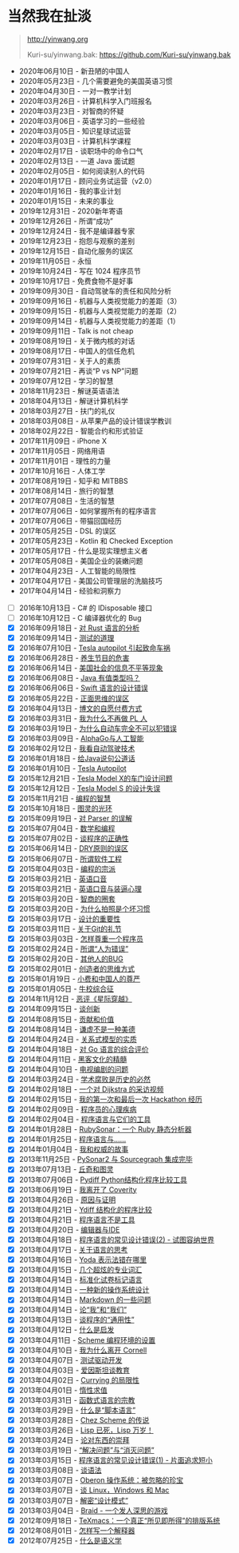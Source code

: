 # 当然我在扯淡

> <http://yinwang.org>
>
> Kuri-su/yinwang.bak: <https://github.com/Kuri-su/yinwang.bak>

- 2020年06月10日 - 新丑陋的中国人
- 2020年05月23日 - 几个需要避免的美国英语习惯
- 2020年04月30日 - 一对一教学计划
- 2020年03月26日 - 计算机科学入门班报名
- 2020年03月23日 - 对智商的怀疑
- 2020年03月06日 - 英语学习的一些经验
- 2020年03月05日 - 知识星球试运营
- 2020年03月03日 - 计算机科学课程
- 2020年02月17日 - 谈职场中的命令口气
- 2020年02月13日 - 一道 Java 面试题
- 2020年02月05日 - 如何阅读别人的代码
- 2020年01月17日 - 顾问业务试运营（v2.0）
- 2020年01月16日 - 我的事业计划
- 2020年01月15日 - 未来的事业
- 2019年12月31日 - 2020新年寄语
- 2019年12月26日 - 所谓“成功”
- 2019年12月24日 - 我不是编译器专家
- 2019年12月23日 - 抱怨与观察的差别
- 2019年12月15日 - 自动化服务的误区
- 2019年11月05日 - 永恒
- 2019年10月24日 - 写在 1024 程序员节
- 2019年10月17日 - 免费食物不是好事
- 2019年09月30日 - 自动驾驶车的责任和风险分析
- 2019年09月16日 - 机器与人类视觉能力的差距（3）
- 2019年09月15日 - 机器与人类视觉能力的差距（2）
- 2019年09月14日 - 机器与人类视觉能力的差距（1）
- 2019年09月11日 - Talk is not cheap
- 2019年08月19日 - 关于微内核的对话
- 2019年08月17日 - 中国人的信任危机
- 2019年07月31日 - 关于人的素质
- 2019年07月21日 - 再谈“P vs NP”问题
- 2019年07月12日 - 学习的智慧
- 2018年11月23日 - 解谜英语语法
- 2018年04月13日 - 解谜计算机科学
- 2018年03月27日 - 扶门的礼仪
- 2018年03月08日 - 从苹果产品的设计错误学教训
- 2018年02月22日 - 智能合约和形式验证
- 2017年11月09日 - iPhone X
- 2017年11月05日 - 网络用语
- 2017年11月01日 - 理性的力量
- 2017年10月16日 - 人体工学
- 2017年08月19日 - 知乎和 MITBBS
- 2017年08月14日 - 旅行的智慧
- 2017年07月08日 - 生活的智慧
- 2017年07月06日 - 如何掌握所有的程序语言
- 2017年07月06日 - 带猫回国经历
- 2017年05月25日 - DSL 的误区
- 2017年05月23日 - Kotlin 和 Checked Exception
- 2017年05月17日 - 什么是现实理想主义者
- 2017年05月08日 - 美国企业的装嫩问题
- 2017年04月23日 - 人工智能的局限性
- 2017年04月17日 - 美国公司管理层的洗脑技巧
- 2017年04月14日 - 经验和洞察力
- [ ] 2016年10月13日 - C# 的 IDisposable 接口
- [ ] 2016年10月12日 - C 编译器优化的 Bug
- [x] 2016年09月18日 - [对 Rust 语言的分析](http://www.yinwang.org/blog-cn/2016/09/18/rust)
- [x] 2016年09月14日 - [测试的道理](http://www.yinwang.org/blog-cn/2016/09/14/tests)
- [x] 2016年07月10日 - [Tesla autopilot 引起致命车祸](http://www.yinwang.org/blog-cn/2016/07/10/tesla-autopilot-fatal-crash)
- [x] 2016年06月28日 - [养生节目的危害](http://www.yinwang.org/blog-cn/2016/06/28/yangsheng)
- [x] 2016年06月14日 - [美国社会的信息不平等现象](https://github.com/Kuri-su/yinwang.bak/blob/master/articles/%E7%BE%8E%E5%9B%BD%E7%A4%BE%E4%BC%9A%E7%9A%84%E4%BF%A1%E6%81%AF%E4%B8%8D%E5%B9%B3%E7%AD%89%E7%8E%B0%E8%B1%A1.md)
- [x] 2016年06月08日 - [Java 有值类型吗？](http://www.yinwang.org/blog-cn/2016/06/08/java-value-type)
- [x] 2016年06月06日 - [Swift 语言的设计错误](http://www.yinwang.org/blog-cn/2016/06/06/swift)
- [x] 2016年05月22日 - [正面思维的误区](https://github.com/Kuri-su/yinwang.bak/blob/master/articles/%E6%AD%A3%E9%9D%A2%E6%80%9D%E7%BB%B4%E7%9A%84%E8%AF%AF%E5%8C%BA.md)
- [x] 2016年04月13日 - [博文的自愿付费方式](http://www.yinwang.org/blog-cn/2016/04/13/pay-blog)
- [x] 2016年03月31日 - [我为什么不再做 PL 人](https://github.com/Kuri-su/yinwang.bak/blob/master/articles/%E6%88%91%E4%B8%BA%E4%BB%80%E4%B9%88%E4%B8%8D%E5%86%8D%E5%81%9A%20PL%20%E4%BA%BA.md)
- [x] 2016年03月19日 - [为什么自动车完全不可以犯错误](http://www.yinwang.org/blog-cn/2016/03/19/self-driving-car-liability)
- [x] 2016年03月09日 - [AlphaGo与人工智能](http://www.yinwang.org/blog-cn/2016/03/09/alpha-go)
- [x] 2016年02月12日 - [我看自动驾驶技术](http://www.yinwang.org/blog-cn/2016/02/12/self-driving-car)
- [x] 2016年01月18日 - [给Java说句公道话](http://www.yinwang.org/blog-cn/2016/01/18/java)
- [x] 2016年01月10日 - [Tesla Autopilot](http://www.yinwang.org/blog-cn/2016/01/10/tesla-autopilot)
- [x] 2015年12月21日 - [Tesla Model X的车门设计问题](http://www.yinwang.org/blog-cn/2015/12/21/tesla-model-x)
- [x] 2015年12月12日 - [Tesla Model S 的设计失误](http://www.yinwang.org/blog-cn/2015/12/12/tesla-model-s)
- [x] 2015年11月21日 - [编程的智慧](http://www.yinwang.org/blog-cn/2015/11/21/programming-philosophy)
- [x] 2015年10月18日 - [图灵的光环](http://www.yinwang.org/blog-cn/2015/10/18/turing)
- [x] 2015年09月19日 - [对 Parser 的误解](http://www.yinwang.org/blog-cn/2015/09/19/parser)
- [x] 2015年07月04日 - [数学和编程](http://www.yinwang.org/blog-cn/2015/07/04/math)
- [x] 2015年07月02日 - [谈程序的正确性](http://www.yinwang.org/blog-cn/2015/07/02/program-correctness)
- [x] 2015年06月14日 - [DRY原则的误区](http://www.yinwang.org/blog-cn/2015/06/14/dry-principle)
- [x] 2015年06月07日 - [所谓软件工程](http://www.yinwang.org/blog-cn/2015/06/07/software-engineering)
- [x] 2015年04月03日 - [编程的宗派](http://www.yinwang.org/blog-cn/2015/04/03/paradigms)
- [x] 2015年03月21日 - [英语口音](http://www.yinwang.org/blog-cn/2015/03/21/accent)
- [x] 2015年03月21日 - [英语口音与装逼心理](https://github.com/Kuri-su/yinwang.bak/blob/master/articles/%E8%8B%B1%E8%AF%AD%E5%8F%A3%E9%9F%B3%E4%B8%8E%E8%A3%85%E9%80%BC%E5%BF%83%E7%90%86.md)
- [x] 2015年03月20日 - [智商的圈套](http://www.yinwang.org/blog-cn/2015/03/20/trap-of-intelligence)
- [x] 2015年03月20日 - [为什么拍照是个坏习惯](http://www.yinwang.org/blog-cn/2015/03/20/photograph)
- [X] 2015年03月17日 - [设计的重要性](http://www.yinwang.org/blog-cn/2015/03/17/design)
- [x] 2015年03月11日 - [关于Git的礼节](http://www.yinwang.org/blog-cn/2015/03/11/git-etiquette)
- [x] 2015年03月03日 - [怎样尊重一个程序员](http://www.yinwang.org/blog-cn/2015/03/03/how-to-respect-a-programmer)
- [x] 2015年02月24日 - [所谓“人为错误”](http://www.yinwang.org/blog-cn/2015/02/24/human-errors)
- [x] 2015年02月20日 - [其他人的BUG](http://www.yinwang.org/blog-cn/2015/02/20/other-peoples-bug)
- [x] 2015年02月01日 - [创造者的思维方式](http://www.yinwang.org/blog-cn/2015/02/01/creative-thinking)
- [x] 2015年01月19日 - [小费和中国人的尊严](http://www.yinwang.org/blog-cn/2015/01/19/tips)
- [x] 2015年01月05日 - [牛校综合征](https://github.com/Kuri-su/yinwang.bak/blob/master/articles/%E7%89%9B%E6%A0%A1%E7%BB%BC%E5%90%88%E5%BE%81.md)
- [x] 2014年11月12日 - [恶评《星际穿越》](http://www.yinwang.org/blog-cn/2014/11/12/interstellar)
- [x] 2014年09月15日 - [谈创新](https://github.com/Kuri-su/yinwang.bak/blob/master/articles/%E8%B0%88%E5%88%9B%E6%96%B0.md)
- [x] 2014年08月15日 - [贡献和价值](https://github.com/Kuri-su/yinwang.bak/blob/master/articles/%E8%B4%A1%E7%8C%AE%E5%92%8C%E4%BB%B7%E5%80%BC.md)
- [x] 2014年08月14日 - [谦虚不是一种美德](https://github.com/Kuri-su/yinwang.bak/blob/master/articles/%E8%B0%A6%E8%99%9A%E4%B8%8D%E6%98%AF%E4%B8%80%E7%A7%8D%E7%BE%8E%E5%BE%B7.md)
- [x] 2014年04月24日 - [关系式模型的实质](http://www.yinwang.org/blog-cn/2014/04/24/relational)
- [x] 2014年04月18日 - [对 Go 语言的综合评价](http://www.yinwang.org/blog-cn/2014/04/18/golang)
- [x] 2014年04月11日 - [黑客文化的精髓](https://github.com/Kuri-su/yinwang.bak/blob/master/articles/%E9%BB%91%E5%AE%A2%E6%96%87%E5%8C%96%E7%9A%84%E7%B2%BE%E9%AB%93.md)
- [x] 2014年04月10日 - [电视编剧的问题](https://github.com/Kuri-su/yinwang.bak/blob/master/articles/%E7%94%B5%E8%A7%86%E7%BC%96%E5%89%A7%E7%9A%84%E9%97%AE%E9%A2%98.md)
- [x] 2014年03月24日 - [学术腐败是历史的必然](https://github.com/Kuri-su/yinwang.bak/blob/master/articles/%E5%AD%A6%E6%9C%AF%E8%85%90%E8%B4%A5%E6%98%AF%E5%8E%86%E5%8F%B2%E7%9A%84%E5%BF%85%E7%84%B6.md)
- [x] 2014年02月18日 - [一个对 Dijkstra 的采访视频](http://www.yinwang.org/blog-cn/2014/02/18/dijkstra-interview)
- [x] 2014年02月15日 - [我的第一次和最后一次 Hackathon 经历](https://github.com/Kuri-su/yinwang.bak/blob/master/articles/%E6%88%91%E7%9A%84%E7%AC%AC%E4%B8%80%E6%AC%A1%E5%92%8C%E6%9C%80%E5%90%8E%E4%B8%80%E6%AC%A1%20Hackathon%20%E7%BB%8F%E5%8E%86.md)
- [x] 2014年02月09日 - [程序员的心理疾病](http://www.yinwang.org/blog-cn/2014/02/09/programmer-mental)
- [x] 2014年02月04日 - [程序语言与它们的工具](http://www.yinwang.org/blog-cn/2014/02/04/pl-tool)
- [x] 2014年01月28日 - [RubySonar：一个 Ruby 静态分析器](http://www.yinwang.org/blog-cn/2014/01/28/rubysonar)
- [x] 2014年01月25日 - [程序语言与……](https://github.com/Kuri-su/yinwang.bak/blob/master/articles/%E7%A8%8B%E5%BA%8F%E8%AF%AD%E8%A8%80%E4%B8%8E%E2%80%A6%E2%80%A6.md)
- [x] 2014年01月04日 - [我和权威的故事](http://www.yinwang.org/blog-cn/2014/01/04/authority)
- [x] 2013年11月25日 - [PySonar2 与 Sourcegraph 集成完毕](http://www.yinwang.org/blog-cn/2013/11/25/pysonar2-sg)
- [x] 2013年07月13日 - [丘奇和图灵](http://www.yinwang.org/blog-cn/2013/07/13/church-turing)
- [x] 2013年07月06日 - [Pydiff Python结构化程序比较工具](http://www.yinwang.org/blog-cn/2013/07/06/PyDiff-Python%E7%BB%93%E6%9E%84%E5%8C%96%E7%A8%8B%E5%BA%8F%E6%AF%94%E8%BE%83%E5%B7%A5%E5%85%B7)
- [x] 2013年06月19日 - [我离开了 Coverity](https://github.com/Kuri-su/yinwang.bak/blob/master/articles/%E6%88%91%E7%A6%BB%E5%BC%80%E4%BA%86%20Coverity.md)
- [x] 2013年04月26日 - [原因与证明](http://www.yinwang.org/blog-cn/2013/04/26/reason-and-proof)
- [x] 2013年04月21日 - [Ydiff 结构化的程序比较](http://www.yinwang.org/blog-cn/2013/04/21/ydiff-%E7%BB%93%E6%9E%84%E5%8C%96%E7%9A%84%E7%A8%8B%E5%BA%8F%E6%AF%94%E8%BE%83)
- [x] 2013年04月21日 - [程序语言不是工具](https://github.com/Kuri-su/yinwang.bak/blob/master/articles/%E7%A8%8B%E5%BA%8F%E8%AF%AD%E8%A8%80%E4%B8%8D%E6%98%AF%E5%B7%A5%E5%85%B7.md)
- [x] 2013年04月20日 - [编辑器与IDE](http://www.yinwang.org/blog-cn/2013/04/20/editor-ide)
- [x] 2013年04月18日 - [程序语言的常见设计错误(2) - 试图容纳世界](http://www.yinwang.org/blog-cn/2013/04/18/language-design-mistake2)
- [x] 2013年04月17日 - [关于语言的思考](http://www.yinwang.org/blog-cn/2013/04/17/languages)
- [x] 2013年04月16日 - [Yoda 表示法错在哪里](http://www.yinwang.org/blog-cn/2013/04/16/yoda-notation)
- [x] 2013年04月15日 - [几个超炫的专业词汇](http://www.yinwang.org/blog-cn/2013/04/15/terminology)
- [x] 2013年04月14日 - [标准化试卷标记语言](http://www.yinwang.org/blog-cn/2013/04/14/standard-exam-language)
- [x] 2013年04月14日 - [一种新的操作系统设计](http://www.yinwang.org/blog-cn/2013/04/14/os-design)
- [x] 2013年04月14日 - [Markdown 的一些问题](http://www.yinwang.org/blog-cn/2013/04/14/markdown)
- [x] 2013年04月14日 - [论“我”和“我们”](https://github.com/Kuri-su/yinwang.bak/blob/master/articles/%E8%AE%BA%E2%80%9C%E6%88%91%E2%80%9D%E5%92%8C%E2%80%9C%E6%88%91%E4%BB%AC%E2%80%9D.md)
- [x] 2013年04月13日 - [谈程序的“通用性”](http://www.yinwang.org/blog-cn/2013/04/13/generality)
- [x] 2013年04月12日 - [什么是启发](https://github.com/Kuri-su/yinwang.bak/blob/master/articles/%E4%BB%80%E4%B9%88%E6%98%AF%E5%90%AF%E5%8F%91.md)
- [x] 2013年04月11日 - [Scheme 编程环境的设置](http://www.yinwang.org/blog-cn/2013/04/11/scheme-setup)
- [x] 2013年04月10日 - [我为什么离开 Cornell](https://github.com/Kuri-su/yinwang.bak/blob/master/articles/%E6%88%91%E4%B8%BA%E4%BB%80%E4%B9%88%E7%A6%BB%E5%BC%80%20Cornell.md)
- [x] 2013年04月07日 - [测试驱动开发](http://www.yinwang.org/blog-cn/2013/04/07/test-driven-dev)
- [x] 2013年04月03日 - [爱因斯坦谈教育](https://github.com/Kuri-su/yinwang.bak/blob/master/articles/%E7%88%B1%E5%9B%A0%E6%96%AF%E5%9D%A6%E8%B0%88%E6%95%99%E8%82%B2.md)
- [x] 2013年04月02日 - [Currying 的局限性](http://www.yinwang.org/blog-cn/2013/04/02/currying)
- [x] 2013年04月01日 - [惰性求值](http://www.yinwang.org/blog-cn/2013/04/01/lazy-evaluation)
- [x] 2013年03月31日 - [函数式语言的宗教](http://www.yinwang.org/blog-cn/2013/03/31/purely-functional)
- [x] 2013年03月29日 - [什么是“脚本语言”](http://www.yinwang.org/blog-cn/2013/03/29/scripting-language)
- [x] 2013年03月28日 - [Chez Scheme 的传说](http://www.yinwang.org/blog-cn/2013/03/28/chez-scheme)
- [x] 2013年03月26日 - [Lisp 已死，Lisp 万岁！](http://www.yinwang.org/blog-cn/2013/03/26/lisp-dead-alive)
- [x] 2013年03月24日 - [论对东西的崇拜](http://www.yinwang.org/blog-cn/2013/03/24/tools)
- [x] 2013年03月19日 - [“解决问题”与“消灭问题”](http://www.yinwang.org/blog-cn/2013/03/19/eliminate-problems)
- [x] 2013年03月15日 - [程序语言的常见设计错误(1) - 片面追求短小](http://www.yinwang.org/blog-cn/2013/03/15/language-design-mistake1)
- [x] 2013年03月08日 - [谈语法](http://www.yinwang.org/blog-cn/2013/03/08/on-syntax)
- [x] 2013年03月07日 - [Oberon 操作系统：被忽略的珍宝](http://www.yinwang.org/blog-cn/2013/03/07/oberon)
- [x] 2013年03月07日 - [谈 Linux，Windows 和 Mac](http://www.yinwang.org/blog-cn/2013/03/07/linux-windows-mac)
- [x] 2013年03月07日 - [解密“设计模式”](http://www.yinwang.org/blog-cn/2013/03/07/design-patterns)
- [x] 2013年03月04日 - [Braid - 一个发人深思的游戏](http://www.yinwang.org/blog-cn/2013/03/04/braid)
- [x] 2012年09月18日 - [TeXmacs：一个真正“所见即所得”的排版系统](http://www.yinwang.org/blog-cn/2012/09/18/texmacs)
- [x] 2012年08月01日 - [怎样写一个解释器](http://www.yinwang.org/blog-cn/2012/08/01/interpreter)
- [x] 2012年07月25日 - [什么是语义学](http://www.yinwang.org/blog-cn/2012/07/25/semantics)
